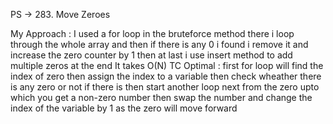 PS -> 283. Move Zeroes

My Approach : 
    I used a for loop in the bruteforce method 
    there i loop through the whole array and then if there is any 0 i found
    i remove it and increase the zero counter by 1
    then at last i use insert method to add multiple zeros at the end
    It takes O(N) TC
Optimal : 
    first for loop will find the index of zero 
    then assign the index to a variable
    then check wheather there is any zero or not
    if there is
    then start another loop next from the zero upto which 
    you get a non-zero number
    then swap the number and change the index of the variable by 1 as the zero
    will move forward